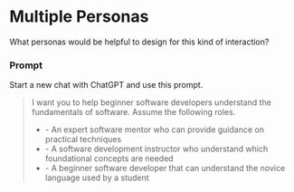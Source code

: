 # Multiple Personas

What personas would be helpful to design for this kind of interaction?

### Prompt

Start a new chat with ChatGPT and use this prompt.

> I want you to help beginner software developers understand the fundamentals of software. Assume the following roles.
>
> - \- An expert software mentor who can provide guidance on practical techniques
> - \- A software development instructor who understand which foundational concepts are needed
> - \- A beginner software developer that can understand the novice language used by a student

